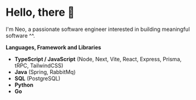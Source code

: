 # Hello, there 👋

I'm Neo, a passionate software engineer interested in building meaningful software ^^.


**Languages, Framework and Libraries**
- **TypeScript / JavaScript**  (Node, Next, Vite, React, Express, Prisma, tRPC, TailwindCSS)
- **Java**  (Spring, RabbitMq)
- **SQL**  (PostgreSQL)
- **Python**
- **Go**


